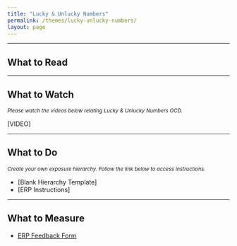 ```yaml
---
title: "Lucky & Unlucky Numbers"
permalink: /themes/lucky-unlucky-numbers/
layout: page
---
```

- - - -

## What to Read

- - - -

## What to Watch
<sup>*Please watch the videos below relating Lucky & Unlucky Numbers OCD.*</sup>

[VIDEO]

- - - -

## What to Do
<sup>*Create your own exposure hierarchy. Follow the link below to access instructions.*</sup>

- [Blank Hierarchy Template]
- [ERP Instructions]

- - - -

## What to Measure
- <ins>[ERP Feedback Form](https://drive.google.com/file/d/1sV7AfEHtfEZfz-0nEUezAMLIThgSHe9u/view?usp=sharing)</ins>
